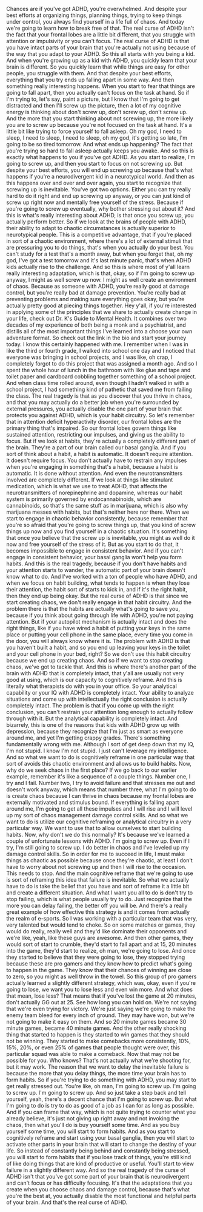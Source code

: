 Chances are if you've got ADHD, you're overwhelmed. And despite your best efforts at organizing things, planning things, trying to keep things under control, you always find yourself in a life full of chaos. And today we're going to learn how to break free of that. The real curse of ADHD isn't the fact that your frontal lobes are a little bit different, that you struggle with attention or impulsivity or you can't focus. The real curse of ADHD is that you have intact parts of your brain that you're actually not using because of the way that you adapt to your ADHD. So this all starts with you being a kid. And when you're growing up as a kid with ADHD, you quickly learn that your brain is different. So you quickly learn that while things are easy for other people, you struggle with them. And that despite your best efforts, everything that you try ends up falling apart in some way. And then something really interesting happens. When you start to fear that things are going to fall apart, then you actually can't focus on the task at hand. So if I'm trying to, let's say, paint a picture, but I know that I'm going to get distracted and then I'll screw up the picture, then a lot of my cognitive energy is thinking about don't screw up, don't screw up, don't screw up. And the more that you start thinking about not screwing up, the more likely you are to screw up because you're not focused on the task at hand. It's a little bit like trying to force yourself to fall asleep. Oh my god, I need to sleep, I need to sleep, I need to sleep, oh my god, it's getting so late, I'm going to be so tired tomorrow. And what ends up happening? The fact that you're trying so hard to fall asleep actually keeps you awake. And so this is exactly what happens to you if you've got ADHD. As you start to realize, I'm going to screw up, and then you start to focus on not screwing up. But despite your best efforts, you will end up screwing up because that's what happens if you're a neurodivergent kid in a neurotypical world. And then as this happens over and over and over again, you start to recognize that screwing up is inevitable. You've got two options. Either you can try really hard to do it right and end up screwing up anyway, or you can just kind of screw up right now and mentally free yourself of the stress. Because if you're going to screw up eventually, why bother stressing out about it? And this is what's really interesting about ADHD, is that once you screw up, you actually perform better. So if we look at the brains of people with ADHD, their ability to adapt to chaotic circumstances is actually superior to neurotypical people. This is a competitive advantage, that if you're placed in sort of a chaotic environment, where there's a lot of external stimuli that are pressuring you to do things, that's when you actually do your best. You can't study for a test that's a month away, but when you forget that, oh my god, I've got a test tomorrow and it's last minute panic, that's when ADHD kids actually rise to the challenge. And so this is where most of y'all learn really interesting adaptation, which is that, okay, so if I'm going to screw up anyway, I might as well screw up now. I might as well create an environment of chaos. Because as someone with ADHD, you're really good at damage control, but you're really bad at damage prevention. You're really bad at preventing problems and making sure everything goes okay, but you're actually pretty good at piecing things together. Hey y'all, if you're interested in applying some of the principles that we share to actually create change in your life, check out Dr. K's Guide to Mental Health. It combines over two decades of my experience of both being a monk and a psychiatrist, and distills all of the most important things I've learned into a choose your own adventure format. So check out the link in the bio and start your journey today. I know this certainly happened with me. I remember when I was in like the third or fourth grade, I walked into school one day and I noticed that everyone was bringing in school projects, and I was like, oh crap, I completely forgot to do this project that was assigned a month ago. And so I spent the whole hour of lunch in the bathroom with like glue and tape and toilet paper and cardboard cobbling together something of a school project. And when class time rolled around, even though I hadn't walked in with a school project, I had something kind of pathetic that saved me from failing the class. The real tragedy is that as you discover that you thrive in chaos, and that you may actually do a better job when you're surrounded by external pressures, you actually disable the one part of your brain that protects you against ADHD, which is your habit circuitry. So let's remember that in attention deficit hyperactivity disorder, our frontal lobes are the primary thing that's impaired. So our frontal lobes govern things like sustained attention, restricting our impulses, and giving us the ability to focus. But if we look at habits, they're actually a completely different part of the brain. They're a part of our brain called our basal ganglia. And if you sort of think about a habit, a habit is automatic. It doesn't require attention. It doesn't require focus. You don't actually have to restrain any impulses when you're engaging in something that's a habit, because a habit is automatic. It is done without attention. And even the neurotransmitters involved are completely different. If we look at things like stimulant medication, which is what we use to treat ADHD, that affects the neurotransmitters of norepinephrine and dopamine, whereas our habit system is primarily governed by endocannabinoids, which are cannabinoids, so that's the same stuff as in marijuana, which is also why marijuana messes with habits, but that's neither here nor there. When we start to engage in chaotic behavior consistently, because remember that you're so afraid that you're going to screw things up, that you kind of screw things up now and you find yourself in a chaotic situation. It's something that once you believe that the screw up is inevitable, you might as well do it now and free yourself of the stress of it. But as you start to do that, it becomes impossible to engage in consistent behavior. And if you can't engage in consistent behavior, your basal ganglia won't help you form habits. And this is the real tragedy, because if you don't have habits and your attention starts to wander, the automatic part of your brain doesn't know what to do. And I've worked with a ton of people who have ADHD, and when we focus on habit building, what tends to happen is when they lose their attention, the habit sort of starts to kick in, and if it's the right habit, then they end up being okay. But the real curse of ADHD is that since we start creating chaos, we don't really engage in that habit circuitry. And the problem there is that the habits are actually what's going to save you, because if you think about going through life with ADHD, you're not paying attention. But if your autopilot mechanism is actually intact and does the right things, like if you have wired a habit of putting your keys in the same place or putting your cell phone in the same place, every time you come in the door, you will always know where it is. The problem with ADHD is that you haven't built a habit, and so you end up leaving your keys in the toilet and your cell phone in your bed, right? So we don't use this habit circuitry because we end up creating chaos. And so if we want to stop creating chaos, we've got to tackle that. And this is where there's another part of the brain with ADHD that is completely intact, that y'all are usually not very good at using, which is our capacity to cognitively reframe. And this is literally what therapists do with you in your office. So your analytical capability or your IQ with ADHD is completely intact. Your ability to analyze situations and come up with intellectually the right conclusion is actually completely intact. The problem is that if you come up with the right conclusion, you can't restrain your attention long enough to actually follow through with it. But the analytical capability is completely intact. And bizarrely, this is one of the reasons that kids with ADHD grow up with depression, because they recognize that I'm just as smart as everyone around me, and yet I'm getting crappy grades. There's something fundamentally wrong with me. Although I sort of get deep down that my IQ, I'm not stupid. I know I'm not stupid. I just can't leverage my intelligence. And so what we want to do is cognitively reframe in one particular way that sort of avoids this chaotic environment and allows us to build habits. Now, why do we seek chaos in the first place? If we go back to our earlier example, remember it's like a sequence of a couple things. Number one, I try and I fail. Number two, I try to avoid failure and that stresses me out and doesn't work anyway, which means that number three, what I'm going to do is create chaos because I can thrive in chaos because my frontal lobes are externally motivated and stimulus bound. If everything is falling apart around me, I'm going to get all these impulses and I will rise and I will level up my sort of chaos management damage control skills. And so what we want to do is utilize our cognitive reframing or analytical circuitry in a very particular way. We want to use that to allow ourselves to start building habits. Now, why don't we do this normally? It's because we've learned a couple of unfortunate lessons with ADHD. I'm going to screw up. Even if I try, I'm still going to screw up. I do better in chaos and I've leveled up my damage control skills. So in order for me to succeed in life, I must make things as chaotic as possible because once they're chaotic, at least I don't have to worry about not screwing up and then I will rise to the occasion. This needs to stop. And the main cognitive reframe that we're going to use is sort of reframing this idea that failure is inevitable. So what we actually have to do is take the belief that you have and sort of reframe it a little bit and create a different situation. And what I want you all to do is don't try to stop failing, which is what people usually try to do. Just recognize that the more you can delay failing, the better off you will be. And there's a really great example of how effective this strategy is and it comes from actually the realm of e-sports. So I was working with a particular team that was very, very talented but would tend to choke. So on some matches or games, they would do really, really well and they'd like dominate their opponents and we're like, yeah, like these guys are awesome. And then other games, they would sort of start to crumble, they'd start to fall apart and at 15, 20 minutes into the game, they'd start to realize, oh man, we're going to lose. And once they started to believe that they were going to lose, they stopped trying because these are pro gamers and they know how to predict what's going to happen in the game. They know that their chances of winning are close to zero, so you might as well throw in the towel. So this group of pro gamers actually learned a slightly different strategy, which was, okay, even if you're going to lose, we want you to lose less and even win more. And what does that mean, lose less? That means that if you've lost the game at 20 minutes, don't actually GG out at 25. See how long you can hold on. We're not saying that we're even trying for victory. We're just saying we're going to make the enemy team bleed for every inch of ground. They may have won, but we're not going to make it easy on them. And so 20 minute games became 30 minute games, became 40 minute games. And the other really shocking thing that started to happen is they started to win games that they should not be winning. They started to make comebacks more consistently, 10%, 15%, 20%, or even 25% of games that people thought were over, this particular squad was able to make a comeback. Now that may not be possible for you. Who knows? That's not actually what we're shooting for, but it may work. The reason that we want to delay the inevitable failure is because the more that you delay things, the more time your brain has to form habits. So if you're trying to do something with ADHD, you may start to get really stressed out. You're like, oh man, I'm going to screw up. I'm going to screw up. I'm going to screw up. And so just take a step back and tell yourself, yeah, there's a decent chance that I'm going to screw up. But what I'm going to do is try to do as good of a job as I can for as long as possible. And if you can frame that way, which is not quite trying to counter what you already believe, it's just not giving up right away and not invoking the chaos, then what you'll do is buy yourself some time. And as you buy yourself some time, you will start to form habits. And as you start to cognitively reframe and start using your basal ganglia, then you will start to activate other parts in your brain that will start to change the destiny of your life. So instead of constantly being behind and constantly being stressed, you will start to form habits that if you lose track of things, you're still kind of like doing things that are kind of productive or useful. You'll start to view failure in a slightly different way. And so the real tragedy of the curse of ADHD isn't that you've got some part of your brain that is neurodivergent and can't focus or has difficulty focusing. It's that the adaptations that you create when you choose chaos and damage control, because that's what you're the best at, you actually disable the most functional and helpful parts of your brain. And that's the real curse of ADHD.